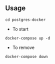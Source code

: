 ## Usage

```cd postgres-docker```

* To start

```docker-compose up -d```

* To remove

```docker-compose down``` 
